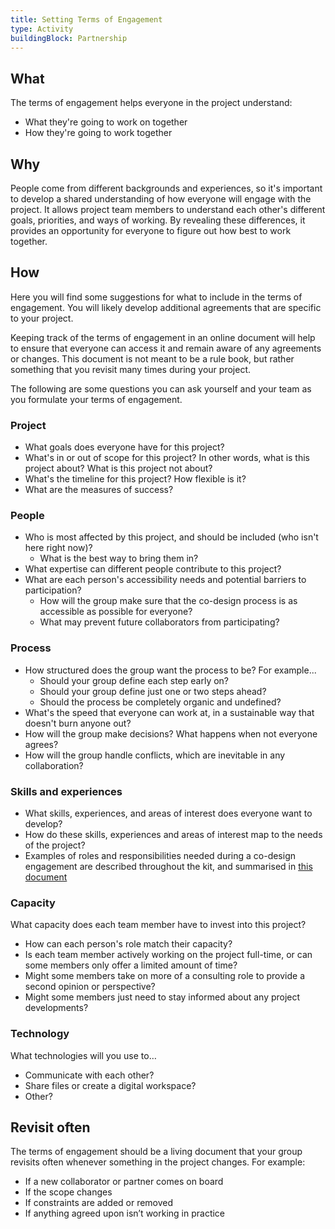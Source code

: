 ```yaml
---
title: Setting Terms of Engagement
type: Activity
buildingBlock: Partnership
---
```

## What

The terms of engagement helps everyone in the project understand:

* What they're going to work on together
* How they're going to work together

## Why

People come from different backgrounds and experiences, so it's important to develop a shared understanding of how everyone will engage with the project. It allows project team members to understand each other's different goals, priorities, and ways of working. By revealing these differences, it provides an opportunity for everyone to figure out how best to work together.

## How

Here you will find some suggestions for what to include in the terms of engagement. You will likely develop additional agreements that are specific to your project.

Keeping track of the terms of engagement in an online document will help to ensure that everyone can access it and remain aware of any agreements or changes. This document is not meant to be a rule book, but rather something that you revisit many times during your project.

The following are some questions you can ask yourself and your team as you formulate your terms of engagement.

### Project

* What goals does everyone have for this project?
* What's in or out of scope for this project? In other words, what is this project about? What is this project not about?
* What's the timeline for this project? How flexible is it?
* What are the measures of success?

### People

* Who is most affected by this project, and should be included (who isn't here right now)? 
  * What is the best way to bring them in?
* What expertise can different people contribute to this project?
* What are each person's accessibility needs and potential barriers to participation?
  * How will the group make sure that the co-design process is as accessible as possible for everyone?
  * What may prevent future collaborators from participating?

### Process

* How structured does the group want the process to be? For example...
  * Should your group define each step early on?
  * Should your group define just one or two steps ahead?
  * Should the process be completely organic and undefined?
* What's the speed that everyone can work at, in a sustainable way that doesn't burn anyone out?
* How will the group make decisions? What happens when not everyone agrees?
* How will the group handle conflicts, which are inevitable in any collaboration?

### Skills and experiences

* What skills, experiences, and areas of interest does everyone want to develop?
* How do these skills, experiences and areas of interest map to the needs of the project?
* Examples of roles and responsibilities needed during a co-design engagement are described throughout the kit, and summarised in [this document](/resources/Co-design-Session-Roles-and-Responsibilities/)

### Capacity

What capacity does each team member have to invest into this project?

* How can each person's role match their capacity?
* Is each team member actively working on the project full-time, or can some members only offer a limited amount of time?
* Might some members take on more of a consulting role to provide a second opinion or perspective?
* Might some members just need to stay informed about any project developments?

### Technology

What technologies will you use to…

* Communicate with each other?
* Share files or create a digital workspace?
* Other?

## Revisit often

The terms of engagement should be a living document that your group revisits often whenever something in the project changes. For example:

* If a new collaborator or partner comes on board
* If the scope changes
* If constraints are added or removed
* If anything agreed upon isn’t working in practice